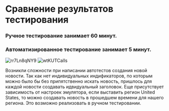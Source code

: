# Сравнение результатов тестирования
### Ручное тестирование занимает 60 минут.
### Автоматизированное тестирование занимает 5 минут.

![rr7Ln8qNY9](https://github.com/Anna200592/DipQA/assets/125764446/692cdbe5-cbb0-46aa-885a-98c1aec4719e)
![wtKUTCalIs](https://github.com/Anna200592/DipQA/assets/125764446/f52cb5ad-c0d4-46e3-b4e0-4e63525be9cd)

Возникли сложности при написании автотестов создания новой новости. 
Так как нет индивидуальных индификаторов, по которым можно было бы без припятственно искать новость, 
пришлось для каждой новости создавать идвидуальный заголовок. Еще присутствует зависимость от настроек
эмулятора, если выставить регион United States, то можно создавать новость в прошедшем времени для нашего региона.
Это возможно реализовать в ручном тестировании.
